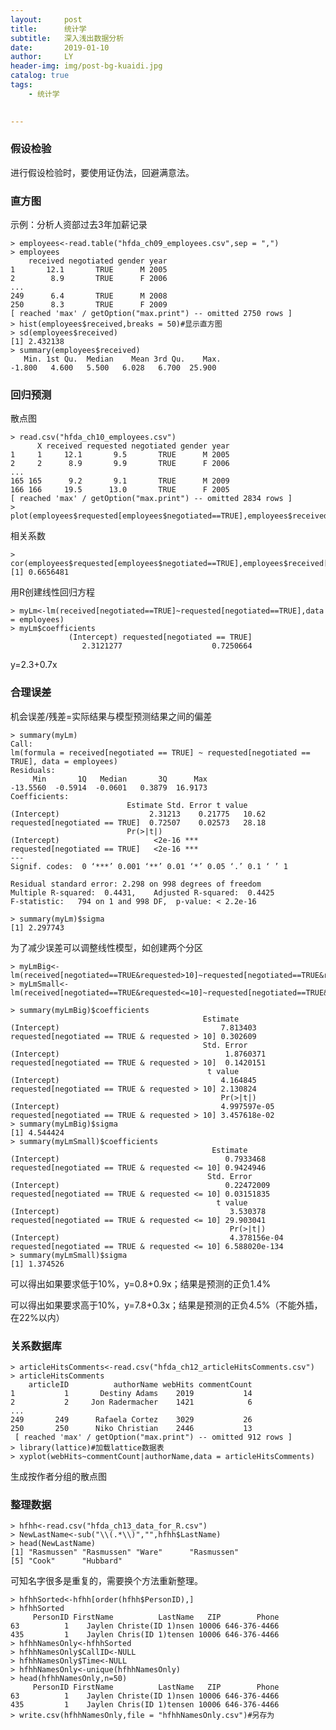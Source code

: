 ```yaml
---
layout:     post
title:      统计学
subtitle:   深入浅出数据分析
date:       2019-01-10
author:     LY
header-img: img/post-bg-kuaidi.jpg
catalog: true
tags:
    - 统计学
    

---
```



### 假设检验

进行假设检验时，要使用证伪法，回避满意法。

### 直方图

示例：分析人资部过去3年加薪记录

	> employees<-read.table("hfda_ch09_employees.csv",sep = ",")
	> employees
    	received negotiated gender year
	1       12.1       TRUE      M 2005
	2        8.9       TRUE      F 2006
	...
	249      6.4       TRUE      M 2008
	250      8.3       TRUE      F 2009
 	[ reached 'max' / getOption("max.print") -- omitted 2750 rows ]
	> hist(employees$received,breaks = 50)#显示直方图
	> sd(employees$received)
	[1] 2.432138
	> summary(employees$received)
	   Min. 1st Qu.  Median    Mean 3rd Qu.    Max. 
 	-1.800   4.600   5.500   6.028   6.700  25.900 

### 回归预测

散点图

	> read.csv("hfda_ch10_employees.csv")
	      X received requested negotiated gender year
	1     1     12.1       9.5       TRUE      M 2005
	2     2      8.9       9.9       TRUE      F 2006
	...
	165 165      9.2       9.1       TRUE      M 2009
	166 166     19.5      13.0       TRUE      F 2005
	[ reached 'max' / getOption("max.print") -- omitted 2834 rows ]
	> plot(employees$requested[employees$negotiated==TRUE],employees$received[employees$negotiated==TRUE])

相关系数

	> cor(employees$requested[employees$negotiated==TRUE],employees$received[employees$negotiated==TRUE])
	[1] 0.6656481

用R创建线性回归方程

	> myLm<-lm(received[negotiated==TRUE]~requested[negotiated==TRUE],data = employees)
	> myLm$coefficients
                 (Intercept) requested[negotiated == TRUE] 
                    2.3121277                    0.7250664 

y=2.3+0.7x

### 合理误差

机会误差/残差=实际结果与模型预测结果之间的偏差

	> summary(myLm)
	Call:
	lm(formula = received[negotiated == TRUE] ~ requested[negotiated == TRUE], data = employees)
	Residuals:
	     Min       1Q   Median       3Q      Max 
	-13.5560  -0.5914  -0.0601   0.3879  16.9173 
	Coefficients:
                              Estimate Std. Error t value
	(Intercept)                    2.31213    0.21775   10.62
	requested[negotiated == TRUE]  0.72507    0.02573   28.18
                              Pr(>|t|)    
	(Intercept)                     <2e-16 ***
	requested[negotiated == TRUE]   <2e-16 ***
	---
	Signif. codes:  0 ‘***’ 0.001 ‘**’ 0.01 ‘*’ 0.05 ‘.’ 0.1 ‘ ’ 1

	Residual standard error: 2.298 on 998 degrees of freedom
	Multiple R-squared:  0.4431,	Adjusted R-squared:  0.4425 
	F-statistic:   794 on 1 and 998 DF,  p-value: < 2.2e-16

	> summary(myLm)$sigma
	[1] 2.297743

为了减少误差可以调整线性模型，如创建两个分区

	> myLmBig<-lm(received[negotiated==TRUE&requested>10]~requested[negotiated==TRUE&requested>10],data=employees)
	> myLmSmall<-lm(received[negotiated==TRUE&requested<=10]~requested[negotiated==TRUE&requested<=10],data=employees)

	> summary(myLmBig)$coefficients
                                               Estimate
	(Intercept)                                    7.813403
	requested[negotiated == TRUE & requested > 10] 0.302609
                                               Std. Error
	(Intercept)                                     1.8760371
	requested[negotiated == TRUE & requested > 10]  0.1420151
                                                t value
	(Intercept)                                    4.164845
	requested[negotiated == TRUE & requested > 10] 2.130824
                                                   Pr(>|t|)
	(Intercept)                                    4.997597e-05
	requested[negotiated == TRUE & requested > 10] 3.457618e-02
	> summary(myLmBig)$sigma
	[1] 4.544424
	> summary(myLmSmall)$coefficients
                                                 Estimate
	(Intercept)                                     0.7933468
	requested[negotiated == TRUE & requested <= 10] 0.9424946
                                                Std. Error
	(Intercept)                                     0.22472009
	requested[negotiated == TRUE & requested <= 10] 0.03151835
                                                  t value
	(Intercept)                                      3.530378
	requested[negotiated == TRUE & requested <= 10] 29.903041
                                                     Pr(>|t|)
	(Intercept)                                      4.378156e-04
	requested[negotiated == TRUE & requested <= 10] 6.588020e-134
	> summary(myLmSmall)$sigma
	[1] 1.374526

可以得出如果要求低于10%，y=0.8+0.9x；结果是预测的正负1.4%

可以得出如果要求高于10%，y=7.8+0.3x；结果是预测的正负4.5%（不能外插，在22%以内）

### 关系数据库

	> articleHitsComments<-read.csv("hfda_ch12_articleHitsComments.csv")
	> articleHitsComments
	    articleID          authorName webHits commentCount
	1           1       Destiny Adams    2019           14
	2           2     Jon Radermacher    1421            6
	...
	249       249      Rafaela Cortez    3029           26
	250       250      Niko Christian    2446           13
	 [ reached 'max' / getOption("max.print") -- omitted 912 rows ]
	> library(lattice)#加载lattice数据表
	> xyplot(webHits~commentCount|authorName,data = articleHitsComments)

生成按作者分组的散点图

### 整理数据

	> hfhh<-read.csv("hfda_ch13_data_for_R.csv")
	> NewLastName<-sub("\\(.*\\)","",hfhh$LastName)
	> head(NewLastName)
	[1] "Rasmussen" "Rasmussen" "Ware"      "Rasmussen"
	[5] "Cook"      "Hubbard"

可知名字很多是重复的，需要换个方法重新整理。

	> hfhhSorted<-hfhh[order(hfhh$PersonID),]
	> hfhhSorted
	     PersonID FirstName          LastName   ZIP        Phone
	63          1    Jaylen Christe(ID 1)nsen 10006 646-376-4466
	435         1    Jaylen Chris(ID 1)tensen 10006 646-376-4466
	> hfhhNamesOnly<-hfhhSorted
	> hfhhNamesOnly$CallID<-NULL
	> hfhhNamesOnly$Time<-NULL
	> hfhhNamesOnly<-unique(hfhhNamesOnly)
	> head(hfhhNamesOnly,n=50)
	     PersonID FirstName          LastName   ZIP        Phone
	63          1    Jaylen Christe(ID 1)nsen 10006 646-376-4466
	435         1    Jaylen Chris(ID 1)tensen 10006 646-376-4466
	> write.csv(hfhhNamesOnly,file = "hfhhNamesOnly.csv")#另存为